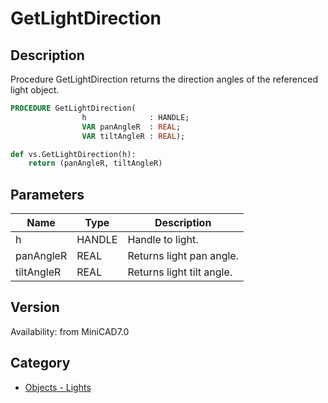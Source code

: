 # GetLightDirection

## Description
Procedure GetLightDirection returns the direction angles of the referenced light object.

```pascal
PROCEDURE GetLightDirection(
				h              : HANDLE;
				VAR panAngleR  : REAL;
				VAR tiltAngleR : REAL);
```

```python
def vs.GetLightDirection(h):
    return (panAngleR, tiltAngleR)
```

## Parameters
|Name|Type|Description|
|---|---|---|
|h|HANDLE|Handle to light.|
|panAngleR|REAL|Returns light pan angle.|
|tiltAngleR|REAL|Returns light tilt angle.|

## Version
Availability: from MiniCAD7.0

## Category
* [Objects - Lights](../Categories/Objects%20-%20Lights.md)
